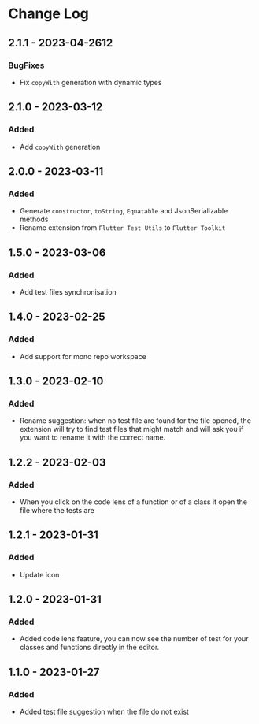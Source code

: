 # Change Log

## 2.1.1 - 2023-04-2612

### BugFixes

- Fix `copyWith` generation with dynamic types

## 2.1.0 - 2023-03-12

### Added

- Add `copyWith` generation

## 2.0.0 - 2023-03-11

### Added

- Generate `constructor`, `toString`, `Equatable` and JsonSerializable methods
- Rename extension from `Flutter Test Utils` to `Flutter Toolkit`

## 1.5.0 - 2023-03-06

### Added

- Add test files synchronisation

## 1.4.0 - 2023-02-25

### Added

- Add support for mono repo workspace

## 1.3.0 - 2023-02-10

### Added

- Rename suggestion: when no test file are found for the file opened, the extension will try to find test files that might match and will ask you if you want to rename it with the correct name.

## 1.2.2 - 2023-02-03

### Added

- When you click on the code lens of a function or of a class it open the file where the tests are

## 1.2.1 - 2023-01-31

### Added

- Update icon

## 1.2.0 - 2023-01-31

### Added

- Added code lens feature, you can now see the number of test for your classes and functions directly in the editor.

## 1.1.0 - 2023-01-27

### Added

- Added test file suggestion when the file do not exist
